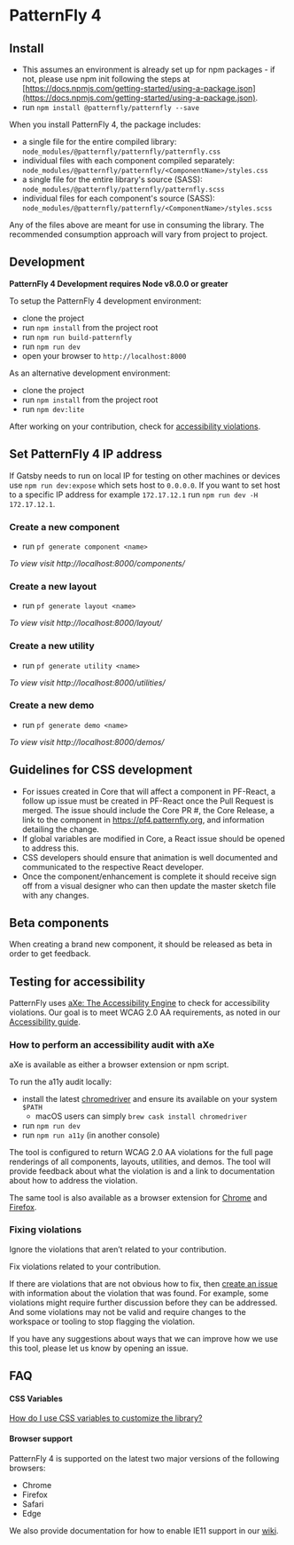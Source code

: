 # PatternFly 4

## Install

- This assumes an environment is already set up for npm packages - if not, please use npm init following the steps at [https://docs.npmjs.com/getting-started/using-a-package.json](https://docs.npmjs.com/getting-started/using-a-package.json).
- run `npm install @patternfly/patternfly --save`

When you install PatternFly 4, the package includes:

- a single file for the entire compiled library: `node_modules/@patternfly/patternfly/patternfly.css`
- individual files with each component compiled separately: `node_modules/@patternfly/patternfly/<ComponentName>/styles.css`
- a single file for the entire library's source (SASS): `node_modules/@patternfly/patternfly/patternfly.scss`
- individual files for each component's source (SASS): `node_modules/@patternfly/patternfly/<ComponentName>/styles.scss`

Any of the files above are meant for use in consuming the library. The recommended
consumption approach will vary from project to project.

## Development

**PatternFly 4 Development requires Node v8.0.0 or greater**

To setup the PatternFly 4 development environment:

- clone the project
- run `npm install` from the project root
- run `npm run build-patternfly`
- run `npm run dev`
- open your browser to `http://localhost:8000`

As an alternative development environment:
- clone the project
- run `npm install` from the project root
- run `npm dev:lite`


After working on your contribution, check for [accessibility violations](#testing-for-accessibility).

## Set PatternFly 4 IP address

If Gatsby needs to run on local IP for testing on other machines or devices use `npm run dev:expose` which sets host to `0.0.0.0`.
If you want to set host to a specific IP address for example `172.17.12.1` run `npm run dev -H 172.17.12.1`.

### Create a new component

- run `pf generate component <name>`

*To view visit http://localhost:8000/components/<name>*

### Create a new layout

- run `pf generate layout <name>`

*To view visit http://localhost:8000/layout/<name>*

### Create a new utility

- run `pf generate utility <name>`

*To view visit http://localhost:8000/utilities/<name>*

### Create a new demo

- run `pf generate demo <name>`

*To view visit http://localhost:8000/demos/<name>*

## Guidelines for CSS development

- For issues created in Core that will affect a component in PF-React, a follow up issue must be created in PF-React once the Pull Request is merged. The issue should include the Core PR #, the Core Release, a link to the component in https://pf4.patternfly.org, and information detailing the change.
- If global variables are modified in Core, a React issue should be opened to address this.
- CSS developers should ensure that animation is well documented and communicated to the respective React developer.
- Once the component/enhancement is complete it should receive sign off from a visual designer who can then update the master sketch file with any changes.

## Beta components

When creating a brand new component, it should be released as beta in order to get feedback.

## Testing for accessibility

PatternFly uses [aXe: The Accessibility Engine](https://www.deque.com/axe/) to check for accessibility violations. Our goal is to meet WCAG 2.0 AA requirements, as noted in our [Accessibility guide](https://pf4.patternfly.org/accessibility-guide).

### How to perform an accessibility audit with aXe
aXe is available as either a browser extension or npm script.

To run the a11y audit locally:
- install the latest [chromedriver](http://chromedriver.chromium.org/downloads) and ensure its available on your system `$PATH`
  - macOS users can simply `brew cask install chromedriver`
- run `npm run dev`
- run `npm run a11y` (in another console)

The tool is configured to return WCAG 2.0 AA violations for the full page renderings of all components, layouts, utilities, and demos. The tool will provide feedback about what the violation is and a link to documentation about how to address the violation.

The same tool is also available as a browser extension for [Chrome](https://chrome.google.com/webstore/detail/axe/lhdoppojpmngadmnindnejefpokejbdd) and [Firefox](https://addons.mozilla.org/en-US/firefox/addon/axe-devtools/).

### Fixing violations

Ignore the violations that aren’t related to your contribution.

Fix violations related to your contribution.

If there are violations that are not obvious how to fix, then [create an issue](https://github.com/patternfly/patternfly/issues/new) with information about the violation that was found. For example, some violations might require further discussion before they can be addressed. And some violations may not be valid and require changes to the workspace or tooling to stop flagging the violation.

If you have any suggestions about ways that we can improve how we use this tool, please let us know by opening an issue.

## FAQ

#### CSS Variables
[How do I use CSS variables to customize
the library?](https://pf4.patternfly.org/guidelines#variables)

#### Browser support
PatternFly 4 is supported on the latest two major versions of the following browsers:
- Chrome
- Firefox
- Safari
- Edge

We also provide documentation for how to enable IE11 support in our [wiki](https://github.com/patternfly/patternfly/wiki/IE11-Support).
